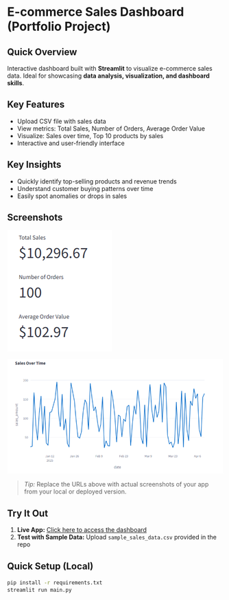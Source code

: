 # E-commerce Sales Dashboard (Portfolio Project)

## Quick Overview
Interactive dashboard built with **Streamlit** to visualize e-commerce sales data. Ideal for showcasing **data analysis, visualization, and dashboard skills**.

## Key Features
- Upload CSV file with sales data
- View metrics: Total Sales, Number of Orders, Average Order Value
- Visualize: Sales over time, Top 10 products by sales
- Interactive and user-friendly interface

## Key Insights
- Quickly identify top-selling products and revenue trends
- Understand customer buying patterns over time
- Easily spot anomalies or drops in sales

## Screenshots
![Sales Dashboard Screenshot](https://raw.githubusercontent.com/bizimunda/E-commerce-dashboard/main/sales.png)


![Sales Dashboard Screenshot](https://raw.githubusercontent.com/bizimunda/E-commerce-dashboard/main/sales_overtime.png)


> *Tip:* Replace the URLs above with actual screenshots of your app from your local or deployed version.

## Try It Out
1. **Live App:** [Click here to access the dashboard](https://e-commerce-dashboard-fyydxhvghku8nxuywfp2jv.streamlit.app/)
2. **Test with Sample Data:** Upload `sample_sales_data.csv` provided in the repo

## Quick Setup (Local)
```bash
pip install -r requirements.txt
streamlit run main.py
